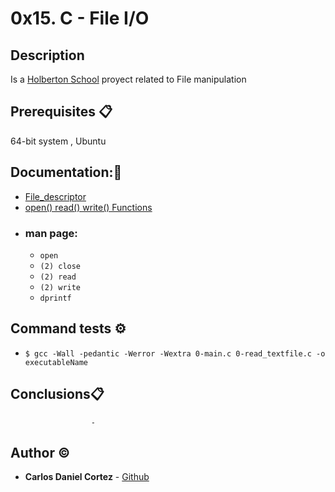 # 0x15. C - File I/O

## Description

Is a [Holberton School](https://www.holbertonschool.com/)  proyect related to File manipulation

## Prerequisites 📋

   64-bit system , Ubuntu 

## Documentation::mag_right:
- [File_descriptor](https://en.wikipedia.org/wiki/File_descriptor)
- [open() read() write() Functions](https://www.youtube.com/watch?v=dP3N8g7h8gY)
- ### man page:
	-   `open`
	-   `(2) close`
	-   `(2) read`
	-   `(2) write`
	-   `dprintf`

## Command tests ⚙️
- `$ gcc -Wall -pedantic -Werror -Wextra 0-main.c 0-read_textfile.c -o executableName`

## Conclusions📋
					  - 

## Author :copyright:

* **Carlos Daniel Cortez** - [Github](https://github.com/kael1706)
